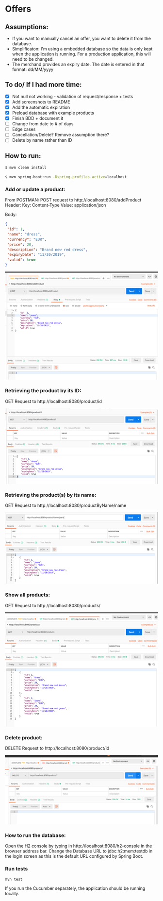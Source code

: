 # Offers


## Assumptions:
- If you want to manually cancel an offer, you want to delete it from the database.
- Simplificaton: I'm using a embedded database so the data is only kept when the application is running. For a production application, this will need to be changed.
- The merchand provides an expiry date. The date is entered in that format: dd/MM/yyyy

## To do/ If I had more time:
- [X] Not null not working - validation of request/response + tests
- [X] Add screenshots to README
- [X] Add the automatic expiration
- [X] Preload database with example products
- [X] Finish BDD + document it
- [ ] Change from date to # of days
- [ ] Edge cases
- [ ] Cancellation/Delete? Remove assumption there? 
- [ ] Delete by name rather than ID

## How to run: 

```sh 
$ mvn clean install
```

```sh
$ mvn spring-boot:run -Dspring.profiles.active=localhost
```


### Add or update a product: 

From POSTMAN:
   POST request to http://localhost:8080/addProduct
    Header:
     Key: Content-Type 
     Value: application/json
     
   Body: 

   ```json
{
	"id": 1,
	"name": "dress",
	"currency": "EUR",
	"price": 20,
	"description": "Brand new red dress",
	"expiryDate": "11/20/2019",
	"valid": true
}
   ```



![postman](./screenshotAddModify.png?raw=true "Postman")

### Retrieving the product by its ID: 

GET Request to http://localhost:8080/product/id

![postman](./show1Product.png?raw=true "Postman")

### Retrieving the product(s) by its name:

GET Request to http://localhost:8080/productByName/name

![postman](./screenshotProductName.png?raw=true "Postman")

### Show all products: 

GET Request to http://localhost:8080/products/

![postman](./showAllProducts.png?raw=true "Postman")

### Delete product: 

DELETE Request to http://localhost:8080/product/id

![postman](./screenshotDelete.png?raw=true "Postman")


### How to run the database: 
Open the H2 console by typing in http://localhost:8080/h2-console in the browser address bar.
Change the Database URL to jdbc:h2:mem:testdb in the login screen as this is the default URL configured by Spring Boot.

### Run tests
```jshelllanguage
mvn test
```
If you run the Cucumber separately, the application should be running locally. 
